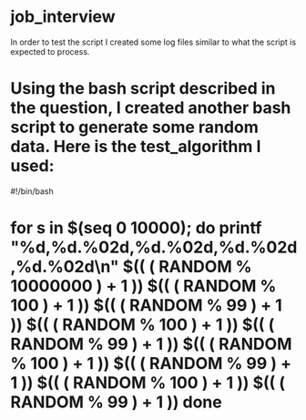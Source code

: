 # job_interview

In order to test the script I created some log files similar to what the script is expected to process.

Using the bash script described in the question, I created another bash script to generate some random data.
Here is the test_algorithm I used:
==============================================================
#!/bin/bash

for s in $(seq 0 10000); do
	printf "%d,%d.%02d,%d.%02d,%d.%02d,%d.%02d\n" $(( ( RANDOM % 10000000 )  + 1 )) $(( ( RANDOM % 100 )  + 1 )) $(( ( RANDOM % 99 )  + 1 ))  $(( ( RANDOM % 100 )  + 1 )) $(( ( RANDOM % 99 )  + 1 ))  $(( ( RANDOM % 100 )  + 1 )) $(( ( RANDOM % 99 )  + 1 ))  $(( ( RANDOM % 100 )  + 1 )) $(( ( RANDOM % 99 )  + 1 ))
done
==============================================================
